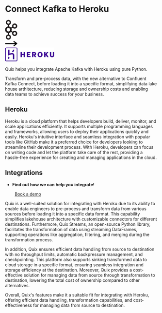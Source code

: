# Connect Kafka to Heroku

<div class="connect-images cards blog-grid-card" markdown>
<div>
<img src="../images/kafka_logo.png" width="40px" />
</div>
<div>
<img src="../images/arrow.svg" width="40px" />
</div>
<div>
<img src="./images/heroku_1.jpg" />
</div>
</div>

Quix helps you integrate Apache Kafka with Heroku using pure Python.

Transform and pre-process data, with the new alternative to Confluent Kafka Connect, before loading it into a specific format, simplifying data lake house arthitecture, reducing storage and ownership costs and enabling data teams to achieve success for your business.

## Heroku

Heroku is a cloud platform that helps developers build, deliver, monitor, and scale applications efficiently. It supports multiple programming languages and frameworks, allowing users to deploy their applications quickly and easily. Heroku's intuitive interface and seamless integration with popular tools like GitHub make it a preferred choice for developers looking to streamline their development process. With Heroku, developers can focus on writing code and let the platform take care of the rest, providing a hassle-free experience for creating and managing applications in the cloud.

## Integrations

<div class="grid cards" markdown>

- __Find out how we can help you integrate!__

    <a class="md-button md-button--primary" href="https://share.hsforms.com/1iW0TmZzKQMChk0lxd_tGiw4yjw2?__hstc=175542013.2303933fbd746c0ac86d9ccbe9bc9100.1728383268831.1729603416735.1729620918855.31&__hssc=175542013.1.1729620918855&__hsfp=2132701734" target="_blank" style="margin:.5rem;">Book a demo</a>

</div>


Quix is a well-suited solution for integrating with Heroku due to its ability to enable data engineers to pre-process and transform data from various sources before loading it into a specific data format. This capability simplifies lakehouse architecture with customizable connectors for different destinations. Furthermore, Quix Streams, an open-source Python library, facilitates the transformation of data using streaming DataFrames, supporting operations like aggregation, filtering, and merging during the transformation process.

In addition, Quix ensures efficient data handling from source to destination with no throughput limits, automatic backpressure management, and checkpointing. This platform also supports sinking transformed data to cloud storage in a specific format, ensuring seamless integration and storage efficiency at the destination. Moreover, Quix provides a cost-effective solution for managing data from source through transformation to destination, lowering the total cost of ownership compared to other alternatives.

Overall, Quix's features make it a suitable fit for integrating with Heroku, offering efficient data handling, transformation capabilities, and cost-effectiveness for managing data from source to destination.

